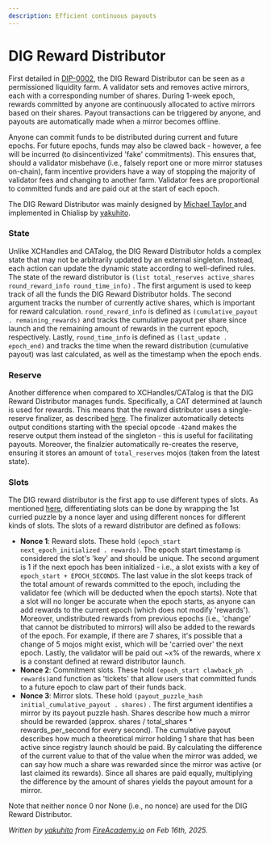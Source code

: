 ```yaml
---
description: Efficient continuous payouts
---
```


# DIG Reward Distributor

First detailed in [DIP-0002](https://github.com/DIG-Network/DIPS/blob/main/DIPs/dip-0002.md), the DIG Reward Distributor can be seen as a permissioned liquidity farm. A validator sets and removes active mirrors, each with a corresponding number of shares. During 1-week epoch, rewards committed by anyone are continuously allocated to active mirrors based on their shares. Payout transactions can be triggered by anyone, and payouts are automatically made when a mirror becomes offline.

Anyone can commit funds to be distributed during current and future epochs. For future epochs, funds may also be clawed back - however, a fee will be incurred (to disincentivized 'fake' commitments). This ensures that, should a validator misbehave (i.e., falsely report one or more mirror statuses on-chain), farm incentive providers have a way of stopping the majority of validator fees and changing to another farm. Validator fees are proportional to committed funds and are paid out at the start of each epoch.

The DIG Reward Distributor was mainly designed by [Michael Taylor ](https://github.com/MichaelTaylor3D)and implemented in Chialisp by [yakuhito](https://github.com/yakuhito).

### State

Unlike XCHandles and CATalog, the DIG Reward Distributor holds a complex state that may not be arbitrarily updated by an external singleton. Instead, each action can update the dynamic state according to well-defined rules. The state of the reward distributor is `(list total_reserves active_shares round_reward_info round_time_info)` . The first argument is used to keep track of all the funds the DIG Reward Distributor holds. The second argument tracks the number of currently active shares, which is important for reward calculation. `round_reward_info`  is defined as `(cumulative_payout . remaining_rewards)`  and tracks the cumulative payout per share since launch and the remaining amount of rewards in the current epoch, respectively. Lastly, `round_time_info`  is defined as `(last_update . epoch_end)`  and tracks the time when the reward distribution (cumulative payout) was last calculated, as well as the timestamp when the epoch ends.

### Reserve

Another difference when compared to XCHandles/CATalog is that the DIG Reward Distributor manages funds. Specifically, a CAT determined at launch is used for rewards. This means that the reward distributor uses a single-reserve finalizer, as described [here](https://docs.catalog.cat/technical-manual/action-layer). The finalizer automatically detects output conditions starting with the special opcode `-42`and makes the reserve output them instead of the singleton - this is useful for facilitating payouts. Moreover, the finalzier automatically re-creates the reserve, ensuring it stores an amount of `total_reserves`  mojos (taken from the latest state).

### Slots

The DIG reward distributor is the first app to use different types of slots. As mentioned [here](https://docs.catalog.cat/technical-manual/slots), differentiating slots can be done by wrapping the 1st curried puzzle by a nonce layer and using different nonces for different kinds of slots. The slots of a reward distributor are defined as follows:

* **Nonce 1**: Reward slots. These hold `(epoch_start next_epoch_initialized . rewards)`. The epoch start timestamp is considered the slot's 'key' and should be unique. The second argument is 1 if the next epoch has been initialized - i.e., a slot exists with a key of `epoch_start + EPOCH_SECONDS`. The last value in the slot keeps track of the total amount of rewards committed to the epoch, including the validator fee (which will be deducted when the epoch starts). Note that a slot will no longer be accurate when the epoch starts, as anyone can add rewards to the current epoch (which does not modify 'rewards'). Moreover, undistributed rewards from previous epochs (i.e., 'change' that cannot be distributed to mirrors) will also be added to the rewards of the epoch. For example, if there are 7 shares, it's possible that a change of 5 mojos might exist, which will be 'carried over' the next epoch. Lastly, the validator will be paid out \~x% of the rewards, where x is a constant defined at reward distributor launch.
* **Nonce 2**: Commitment slots. These hold `(epoch_start clawback_ph  . rewards)`and function as 'tickets' that allow users that committed funds to a future epoch to claw part of their funds back.
* **Nonce 3**: Mirror slots. These hold `(payout_puzzle_hash initial_cumulative_payout . shares)` . The first argument identifies a mirror by its payout puzzle hash. Shares describe how much a mirror should be rewarded (approx. shares / total\_shares \* rewards\_per\_second for every second). The cumulative payout describes how much a theoretical mirror holding 1 share that has been active since registry launch should be paid. By calculating the difference of the current value to that of the value when the mirror was added, we can say how much a share was rewarded since the mirror was active (or last claimed its rewards). Since all shares are paid equally, multiplying the difference by the amount of shares yields the payout amount for a mirror.

Note that neither nonce 0 nor None (i.e., no nonce) are used for the DIG Reward Distributor.

_Written by_ [_yakuhito_](https://x.com/yakuh1t0) _from_ [_FireAcademy.io_](https://fireacademy.io/) _on Feb 16th, 2025._

